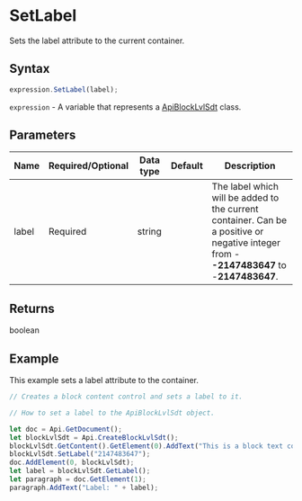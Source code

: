# SetLabel

Sets the label attribute to the current container.

## Syntax

```javascript
expression.SetLabel(label);
```

`expression` - A variable that represents a [ApiBlockLvlSdt](../ApiBlockLvlSdt.md) class.

## Parameters

| **Name** | **Required/Optional** | **Data type** | **Default** | **Description** |
| ------------- | ------------- | ------------- | ------------- | ------------- |
| label | Required | string |  | The label which will be added to the current container. Can be a positive or negative integer from -**-2147483647** to -**2147483647**. |

## Returns

boolean

## Example

This example sets a label attribute to the container.

```javascript editor-docx
// Creates a block content control and sets a label to it.

// How to set a label to the ApiBlockLvlSdt object.

let doc = Api.GetDocument();
let blockLvlSdt = Api.CreateBlockLvlSdt();
blockLvlSdt.GetContent().GetElement(0).AddText("This is a block text content control with a label set to it.");
blockLvlSdt.SetLabel("2147483647");
doc.AddElement(0, blockLvlSdt);
let label = blockLvlSdt.GetLabel();
let paragraph = doc.GetElement(1);
paragraph.AddText("Label: " + label);
```
